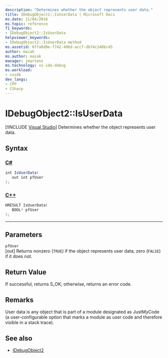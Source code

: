```yaml
---
description: "Determines whether the object represents user data."
title: IDebugObject2::IsUserData | Microsoft Docs
ms.date: 11/04/2016
ms.topic: reference
f1_keywords:
- IDebugObject2::IsUserData
helpviewer_keywords:
- IDebugObject2::IsUserData method
ms.assetid: 6ffa0d0e-f742-496d-acc7-db74c248bc45
author: maiak
ms.author: maiak
manager: jmartens
ms.technology: vs-ide-debug
ms.workload:
- vssdk
dev_langs:
- CPP
- CSharp
---
```

# IDebugObject2::IsUserData

 [!INCLUDE [Visual Studio](~/includes/applies-to-version/vs-windows-only.md)]
Determines whether the object represents user data.

## Syntax

### [C#](#tab/csharp)
```csharp
int IsUserData(
   out int pfUser
);
```
### [C++](#tab/cpp)
```cpp
HRESULT IsUserData(
   BOOL* pfUser
);
```
---

## Parameters
`pfUser`\
[out] Returns nonzero (`TRUE`) if the object represents user data; zero (`FALSE`) if it does not.

## Return Value
 If successful, returns S_OK; otherwise, returns an error code.

## Remarks
 User data is any object that is part of a module designated as JustMyCode (a user-configurable option that marks a module as user code and therefore visible in a stack trace).

## See also
- [IDebugObject2](../../../extensibility/debugger/reference/idebugobject2.md)
